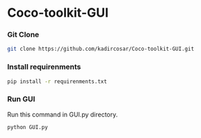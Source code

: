 # Coco-toolkit-GUI


### Git Clone
```bash
git clone https://github.com/kadircosar/Coco-toolkit-GUI.git
```

### Install requirenments
```bash
pip install -r requirenments.txt
```
### Run GUI
Run this command in GUI.py directory.

```bash
python GUI.py
```
